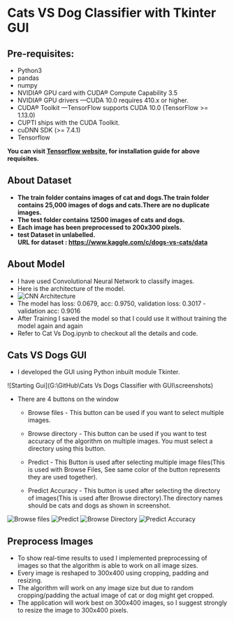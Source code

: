 # Cats VS Dog Classifier with Tkinter GUI



## Pre-requisites:

- Python3
- pandas
- numpy
- NVIDIA® GPU card with CUDA® Compute Capability 3.5
- NVIDIA® GPU drivers —CUDA 10.0 requires 410.x or higher.
- CUDA® Toolkit —TensorFlow supports CUDA 10.0 (TensorFlow >= 1.13.0)
- CUPTI ships with the CUDA Toolkit.
- cuDNN SDK (>= 7.4.1)
- Tensorflow

__You can visit [Tensorflow website](https://www.tensorflow.org/install/gpu), for installation guide for above requisites.__

## About Dataset

- __The train folder contains images of cat and dogs.The train folder contains 25,000 images of dogs and cats.There are no duplicate images.__
- __The test folder contains 12500 images of cats and dogs.__
- __Each image has been preprocessed to 200x300 pixels.__
- __test Dataset in unlabelled.__<br>
__URL for dataset : https://www.kaggle.com/c/dogs-vs-cats/data__

## About Model

- I have used Convolutional Neural Network to classify images.
- Here is the architecture of the model.
- ![CNN Architecture](CNN_model._Architecture.PNG)
- The model has loss: 0.0679, acc: 0.9750,  validation loss: 0.3017 - validation acc: 0.9016
- After Training I saved the model so that I could use it without training the model again and again
- Refer to Cat Vs Dog.ipynb to checkout all the details and code.

## Cats VS Dogs GUI

- I developed the GUI using Python inbuilt module Tkinter.

![Starting Gui](G:\GitHub\Cats Vs Dogs Classifier with GUI\screenshots)

- There are 4 buttons on the window
  - Browse files - This button can be used if you want to select multiple images.

  - Browse directory - This button can be used if you want to test accuracy of the algorithm on multiple images. You must select a directory using this button.
  
  - Predict - This Button is used after selecting multiple image files(This is used with Browse Files, See same color of the button represents they are used together).
  
  - Predict Accuracy - This button is used after selecting the directory of images(This is used after Browse directory).The directory names should be cats and dogs as shown in screenshot.

![Browse files](2Browse_files.PNG)
![Predict](3Predict.PNG)
![Browse Directory](4Browse_Directory.PNG)
![Predict Accuracy](5Predict_Accuracy.PNG)

## Preprocess Images

- To show real-time results to used I implemented preprocessing of images so that the algorithm is able to work on all image sizes.
- Every image is reshaped to 300x400 using cropping, padding and resizing.
- The algorithm will work on any image size but due to random cropping/padding the actual image of cat or dog might get cropped.
- The application will work best on 300x400 images, so I suggest strongly to resize the image to 300x400 pixels.
